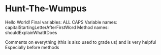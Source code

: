 # Hunt-The-Wumpus

Hello World!
Final variables: ALL CAPS
Variable names: capitalStartingLetterAfterFirstWord
Method names: shouldExplainWhatItDoes

Comments on everything (this is also used to grade us) and is very helpful
Especially before methods
